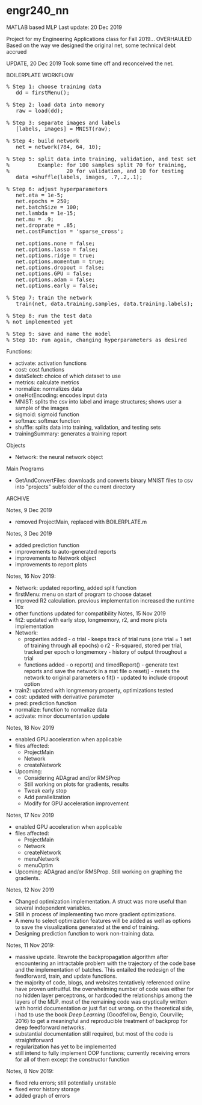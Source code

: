 # engr240_nn
MATLAB based MLP
Last update: 20 Dec 2019

Project for my Engineering Applications class for Fall 2019... OVERHAULED
Based on the way we designed the original net, some technical debt accrued

UPDATE, 20 Dec 2019
Took some time off and reconceived the net.

BOILERPLATE WORKFLOW<br/>
<pre>
% Step 1: choose training data
   dd = firstMenu();
   
% Step 2: load data into memory
   raw = load(dd);

% Step 3: separate images and labels
   [labels, images] = MNIST(raw);

% Step 4: build network
   net = network(784, 64, 10);
   
% Step 5: split data into training, validation, and test sets
%         Example: for 100 samples split 70 for training,
%                  20 for validation, and 10 for testing
   data =shuffle(labels, images, .7,.2,.1);  

% Step 6: adjust hyperparameters
   net.eta = 1e-5;                           
   net.epochs = 250;
   net.batchSize = 100;
   net.lambda = 1e-15;
   net.mu = .9;
   net.droprate = .85;
   net.costFunction = 'sparse_cross';
   
   net.options.none = false;
   net.options.lasso = false;
   net.options.ridge = true;
   net.options.momentum = true;
   net.options.dropout = false;
   net.options.GPU = false;
   net.options.adam = false;
   net.options.early = false;
   
% Step 7: train the network
   train(net, data.training.samples, data.training.labels);                    

% Step 8: run the test data
% not implemented yet

% Step 9: save and name the model
% Step 10: run again, changing hyperparameters as desired
</pre>
   
Functions:
- activate: activation functions
- cost: cost functions
- dataSelect: choice of which dataset to use
- metrics: calculate metrics
- normalize: normalizes data
- oneHotEncoding: encodes input data
- MNIST: splits the csv into label and image structures; shows user a sample of the images
- sigmoid: sigmoid function
- softmax: softmax function
- shuffle: splits data into training, validation, and testing sets
- trainingSummary: generates a training report

Objects
- Network: the neural network object

Main Programs
- GetAndConvertFiles: downloads and converts binary MNIST files to csv into "projects" subfolder of the current directory



ARCHIVE


Notes, 9 Dec 2019
- removed ProjectMain, replaced with BOILERPLATE.m

Notes, 3 Dec 2019
- added prediction function
- improvements to auto-generated reports
- improvements to Network object
- improvements to report plots

Notes, 16 Nov 2019:
- Network: updated reporting, added split function
- firstMenu: menu on start of program to choose dataset
- improved R2 calculation. previous implementation increased the runtime 10x
- other functions updated for compatibility
Notes, 15 Nov 2019
- fit2: updated with early stop, longmemory, r2, and more plots implementation
- Network:
    * properties added -
        o trial - keeps track of trial runs (one trial = 1 set of training through all epochs)
        o r2 - R-squared, stored per trial, tracked per epoch
        o longmemory - history of output throughout a trial
    * functions added -
        o report() and timedReport() - generate text reports and save the network in a mat file
        o reset() - resets the network to original parameters
        o fit() - updated to include dropout option
- train2: updated with longmemory property, optimizations tested
- cost: updated with derivative parameter
- pred: prediction function
- normalize: function to normalize data
- activate: minor documentation update


Notes, 18 Nov 2019
- enabled GPU acceleration when applicable
- files affected:
   - ProjectMain
   - Network
   - createNetwork
- Upcoming:
   + Considering ADAgrad and/or RMSProp
   + Still working on plots for gradients, results
   + Tweak early stop
   + Add parallelization
   + Modify for GPU acceleration improvement

Notes, 17 Nov 2019
- enabled GPU acceleration when applicable
- files affected:
   - ProjectMain
   - Network
   - createNetwork
   - menuNetwork
   - menuOptim
- Upcoming: ADAgrad and/or RMSProp. Still working on graphing the gradients.

Notes, 12 Nov 2019
- Changed optimization implementation. A struct was more useful than several independent variables.
- Still in process of implementing two more gradient optimizations.
- A menu to select optimization features will be added as well as options to save the
  visualizations generated at the end of training.
- Designing prediction function to work non-training data.

Notes, 11 Nov 2019:
- massive update. Rewrote the backpropagation algorithm after encountering an intractable problem
  with the trajectory of the code base and the implementation of batches. This entailed the redesign
  of the feedforward, train, and update functions.
- the majority of code, blogs, and websites  tentatively referenced online have proven unfruitful. the
  overwhelming number of code was either for no hidden layer perceptrons, or hardcoded the relationships
  among the layers of the MLP. most of the remaining code was cryptically written with horrid documentation
  or just flat out wrong. on the theoretical side, i had to use the book *Deep Learning* (Goodfellow, Bengio,
  Courville; 2016) to get a meaningful and reproducible treatment of backprop for deep feedforward networks.
- substantial documentation still required, but most of the code is straightforward
- regularization has yet to be implemented
- still intend to fully implement OOP functions; currently receiving errors for all of them except the
  constructor function

Notes, 8 Nov 2019:
- fixed relu errors; still potentially unstable
- fixed error history storage
- added graph of errors

